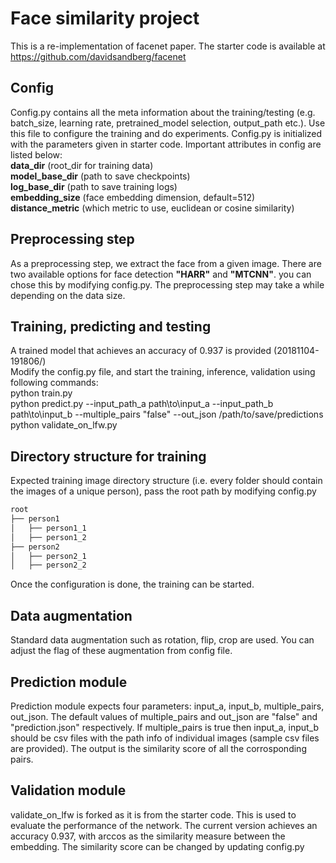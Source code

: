 # Face similarity project

This is a re-implementation of facenet paper. The starter code is available at https://github.com/davidsandberg/facenet

## Config 
Config.py contains all the meta information about the training/testing (e.g. batch_size, learning rate, pretrained_model selection, output_path etc.). Use this file to configure the training and do experiments. Config.py is initialized with the parameters given in starter code. Important attributes in config are listed below: <br />
**data_dir** (root_dir for training data)<br />
**model_base_dir** (path to save checkpoints) <br />
**log_base_dir** (path to save training logs) <br />
**embedding_size** (face embedding dimension, default=512) <br />
**distance_metric** (which metric to use, euclidean or cosine similarity)<br />


## Preprocessing step
As a preprocessing step, we extract the face from a given image. There are two available options for face detection **"HARR"** and **"MTCNN"**. you can chose this by modifying config.py. The preprocessing step may take a while depending on the data size.

## Training, predicting and testing
A trained model that achieves an accuracy of 0.937 is provided (20181104-191806/)<br />
Modify the config.py file, and start the training, inference, validation using following commands:<br />
python train.py<br />
python predict.py --input_path_a path\to\input_a --input_path_b path\to\input_b --multiple_pairs "false" --out_json /path/to/save/predictions<br />
python validate_on_lfw.py<br />

## Directory structure for training
Expected training image directory structure (i.e. every folder should contain the images of a unique person), pass the root path by modifying config.py 
```bash
root
├── person1
│   ├── person1_1
│   ├── person1_2
├── person2
│   ├── person2_1
│   ├── person2_2
```
Once the configuration is done, the training can be started.
## Data augmentation
Standard data augmentation such as rotation, flip, crop are used. You can adjust the flag of these augmentation from config file.
## Prediction module
Prediction module expects four parameters: input_a, input_b, multiple_pairs, out_json. The default values of multiple_pairs and out_json are "false" and "prediction.json" respectively. If multiple_pairs is true then input_a, input_b should be csv files with the path info of individual images (sample csv files are provided). The output is the similarity score of all the corrosponding pairs.

## Validation module
validate_on_lfw is forked as it is from the starter code. This is used to evaluate the performance of the network. The current version achieves an accuracy 0.937, with arccos as the similarity measure between the embedding. The similarity score can be changed by updating config.py 
